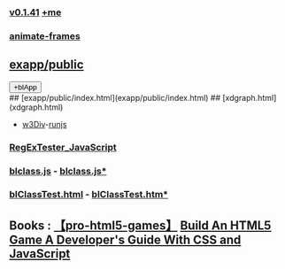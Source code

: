 ### [v0.1.41](https://github.com/littleflute/JavaScript/edit/master/README.md) [+me](https://littleflute.github.io/JavaScript/) 
### [animate-frames](https://littleflute.github.io/animate-frames/)
## [exapp/public](exapp/public)
<div id = "id_div_4_plx">
  <button id = "id_btn_4_blApp">+blApp</button> 
</div> 
## [exapp/public/index.html](exapp/public/index.html)
## [xdgraph.html](xdgraph.html)

- [w3Div](https://www.w3schools.com/html/tryit.asp?filename=tryhtml_default)-[runjs](runjs.html)
### [RegExTester_JavaScript](RegExTester_JavaScript)

### <a tartget="_blank" href = "blclass.js">blclass.js</a> - <a tartget="_blank" href = "https://github.com/littleflute/JavaScript/edit/master/blclass.js">blclass.js*</a>  

### <a tartget="_blank" href = "blClassTest.html">blClassTest.html</a> - <a tartget="_blank" href = "https://github.com/littleflute/JavaScript/edit/master/blClassTest.html">blClassTest.htm*</a> 

## Books : [【pro-html5-games】](https://littleflute.github.io/pro-html5-games/) [Build An HTML5 Game A Developer's Guide With CSS and JavaScript](https://hjhy.oschina.io/javascript/files/books/0119/)
<script src="w3.js"></script>
<script src="blclass.js" ></script>
<script src="blApp.js"></script>

